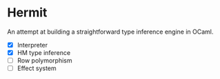 # Hermit

An attempt at building a straightforward type inference engine in OCaml.


- [x] Interpreter
- [x] HM type inference
- [ ] Row polymorphism
- [ ] Effect system
